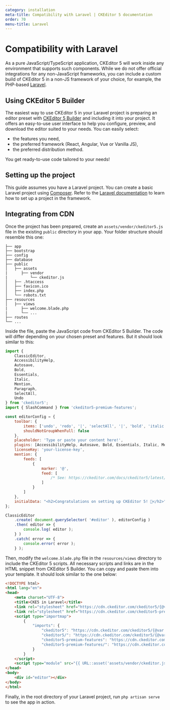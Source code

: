 ```yaml
---
category: installation
meta-title: Compatibility with Laravel | CKEditor 5 documentation
order: 70
menu-title: Laravel
---
```


# Compatibility with Laravel

As a pure JavaScript/TypeScript application, CKEditor&nbsp;5 will work inside any environment that supports such components. While we do not offer official integrations for any non-JavaScript frameworks, you can include a custom build of CKEditor&nbsp;5 in a non-JS framework of your choice, for example, the PHP-based [Laravel](https://laravel.com/).

## Using CKEditor&nbsp;5 Builder

The easiest way to use CKEditor&nbsp;5 in your Laravel project is preparing an editor preset with [CKEditor&nbsp;5 Builder](https://ckeditor.com/builder?redirect=preset) and including it into your project. It offers an easy-to-use user interface to help you configure, preview, and download the editor suited to your needs. You can easily select:
* the features you need,
* the preferred framework (React, Angular, Vue or Vanilla JS),
* the preferred distribution method.

You get ready-to-use code tailored to your needs!

## Setting up the project

This guide assumes you have a Laravel project. You can create a basic Laravel project using [Composer](https://getcomposer.org/). Refer to the [Laravel documentation](https://laravel.com/docs/10.x/installation) to learn how to set up a project in the framework.

## Integrating from CDN

Once the project has been prepared, create an `assets/vendor/ckeditor5.js` file in the existing `public` directory in your app. Your folder structure should resemble this one:

````plain
├── app
├── bootstrap
├── config
├── database
├── public
│   ├── assets
|      ├── vendor
|          └── ckeditor.js
│   ├── .htaccess
│   ├── favicon.ico
│   ├── index.php
│   └── robots.txt
├── resources
│   ├── views
|      ├── welcome.blade.php
|      └── ...
├── routes
└── ...
````

Inside the file, paste the JavaScript code from CKEditor&nbsp;5 Builder. The code will differ depending on your chosen preset and features. But it should look similar to this:

```js
import {
	ClassicEditor,
	AccessibilityHelp,
	Autosave,
	Bold,
	Essentials,
	Italic,
	Mention,
	Paragraph,
	SelectAll,
	Undo
} from 'ckeditor5';
import { SlashCommand } from 'ckeditor5-premium-features';

const editorConfig = {
	toolbar: {
		items: ['undo', 'redo', '|', 'selectAll', '|', 'bold', 'italic', '|', 'accessibilityHelp'],
		shouldNotGroupWhenFull: false
	},
	placeholder: 'Type or paste your content here!',
	plugins: [AccessibilityHelp, Autosave, Bold, Essentials, Italic, Mention, Paragraph, SelectAll, SlashCommand, Undo],
	licenseKey: 'your-license-key',
	mention: {
		feeds: [
			{
				marker: '@',
				feed: [
					/* See: https://ckeditor.com/docs/ckeditor5/latest/features/mentions.html */
				]
			}
		]
	},
	initialData: "<h2>Congratulations on setting up CKEditor 5! 🎉</h2>"
};

ClassicEditor
	.create( document.querySelector( '#editor' ), editorConfig )
	.then( editor => {
		console.log( editor );
	} )
	.catch( error => {
		console.error( error );
	} );
```

Then, modify the `welcome.blade.php` file in the `resources/views` directory to include the CKEditor&nbsp;5 scripts. All necessary scripts and links are in the HTML snippet from CKEditor&nbsp;5 Builder. You can copy and paste them into your template. It should look similar to the one below:

```html
<!DOCTYPE html>
<html lang="en">
<head>
	<meta charset="UTF-8">
	<title>CKE5 in Laravel</title>
	<link rel="stylesheet" href="https://cdn.ckeditor.com/ckeditor5/{@var ckeditor5-version}/ckeditor5.css" />
	<link rel="stylesheet" href="https://cdn.ckeditor.com/ckeditor5-premium-features/{@var ckeditor5-version}/ckeditor5-premium-features.css" />
	<script type="importmap">
		{
			"imports": {
				"ckeditor5": "https://cdn.ckeditor.com/ckeditor5/{@var ckeditor5-version}/ckeditor5.js",
				"ckeditor5/": "https://cdn.ckeditor.com/ckeditor5/{@var ckeditor5-version}/",
				"ckeditor5-premium-features": "https://cdn.ckeditor.com/ckeditor5-premium-features/{@var ckeditor5-version}/ckeditor5-premium-features.js",
				"ckeditor5-premium-features/": "https://cdn.ckeditor.com/ckeditor5-premium-features/{@var ckeditor5-version}/"
			}
		}
	</script>
	<script type="module" src="{{ URL::asset('assets/vendor/ckeditor.js') }}"></script>
</head>
<body>
    <div id="editor"></div>
</body>
</html>
```

Finally, in the root directory of your Laravel project, run `php artisan serve` to see the app in action.
